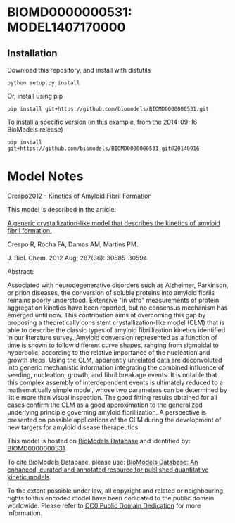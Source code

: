 # BIOMD0000000531: MODEL1407170000

## Installation

Download this repository, and install with distutils

`python setup.py install`

Or, install using pip

`pip install git+https://github.com/biomodels/BIOMD0000000531.git`

To install a specific version (in this example, from the 2014-09-16 BioModels release)

`pip install git+https://github.com/biomodels/BIOMD0000000531.git@20140916`


# Model Notes


Crespo2012 - Kinetics of Amyloid Fibril Formation

This model is described in the article:

[A generic crystallization-like model that describes the kinetics of amyloid
fibril formation.](http://identifiers.org/pubmed/22767606)

Crespo R, Rocha FA, Damas AM, Martins PM.

J. Biol. Chem. 2012 Aug; 287(36): 30585-30594

Abstract:

Associated with neurodegenerative disorders such as Alzheimer, Parkinson, or
prion diseases, the conversion of soluble proteins into amyloid fibrils
remains poorly understood. Extensive "in vitro" measurements of protein
aggregation kinetics have been reported, but no consensus mechanism has
emerged until now. This contribution aims at overcoming this gap by proposing
a theoretically consistent crystallization-like model (CLM) that is able to
describe the classic types of amyloid fibrillization kinetics identified in
our literature survey. Amyloid conversion represented as a function of time is
shown to follow different curve shapes, ranging from sigmoidal to hyperbolic,
according to the relative importance of the nucleation and growth steps. Using
the CLM, apparently unrelated data are deconvoluted into generic mechanistic
information integrating the combined influence of seeding, nucleation, growth,
and fibril breakage events. It is notable that this complex assembly of
interdependent events is ultimately reduced to a mathematically simple model,
whose two parameters can be determined by little more than visual inspection.
The good fitting results obtained for all cases confirm the CLM as a good
approximation to the generalized underlying principle governing amyloid
fibrillization. A perspective is presented on possible applications of the CLM
during the development of new targets for amyloid disease therapeutics.

This model is hosted on [BioModels Database](http://www.ebi.ac.uk/biomodels/)
and identified by:
[BIOMD0000000531](http://identifiers.org/biomodels.db/BIOMD0000000531).

To cite BioModels Database, please use: [BioModels Database: An enhanced,
curated and annotated resource for published quantitative kinetic
models](http://identifiers.org/pubmed/20587024).

To the extent possible under law, all copyright and related or neighbouring
rights to this encoded model have been dedicated to the public domain
worldwide. Please refer to [CC0 Public Domain
Dedication](http://creativecommons.org/publicdomain/zero/1.0/) for more
information.


